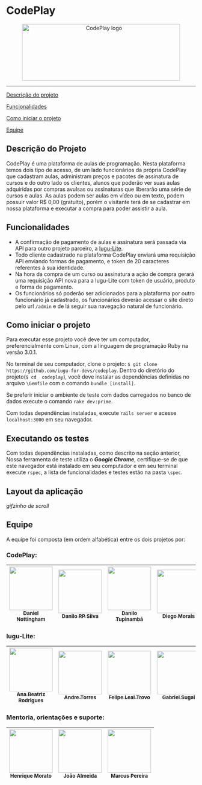 # CodePlay
<p align="center">
  <img src="https://i.imgur.com/xMFPLQ4.png" alt="CodePlay logo" width="420" height="150"/>
</p>

------

 [Descrição do projeto](#descrição-do-projeto)

 [Funcionalidades](#funcionalidades)

 [Como iniciar o projeto](#como-iniciar-o-projeto)

 [Equipe](#equipe)


## Descrição do Projeto


CodePlay é uma plataforma de aulas de programação. Nesta plataforma temos dois tipo de acesso, de um lado funcionários da própria CodePlay que cadastram aulas, administram preços e pacotes de assinatura de cursos e do outro lado os clientes, alunos que poderão ver suas aulas adquiridas por compras avulsas ou assinaturas que liberarão uma série de cursos e aulas. 
As aulas podem ser aulas em vídeo ou em texto, podem possuir valor R$ 0,00 (gratuíto), porém o visitante terá de se cadastrar em nossa plataforma e executar a compra para poder assistir a aula.


## Funcionalidades

 - A confirmação de pagamento de aulas e assinatura será passada via API para outro projeto parceiro, a [Iugu-Lite](https://github.com/iugu-for-devs/iugu-lite).
 - Todo cliente cadastrado na plataforma CodePlay enviará uma requisição API enviando formas de pagamento, e token de 20 caracteres referentes à sua identidade. 
 - Na hora da compra de um curso ou assinatura a ação de compra gerará uma requisição API nova para a Iugu-Lite com token de usuário, produto e forma de pagamento.
 - Os funcionários só poderão ser adicionados para a plataforma por outro funcionário já cadastrado, os funcionários deverão acessar o site direto pelo url `/admin` e de lá seguir sua navegação natural de funcionário.

## Como iniciar o projeto


Para executar esse projeto você deve ter um computador, preferencialmente com Linux, com a linguagem de programação Ruby na versão 3.0.1.

No terminal de seu computador, clone o projeto:  ```$ git clone https://github.com/iugu-for-devs/codeplay```. Dentro do diretório do projeto(`$ cd  codeplay`), você deve instalar as dependências definidas no arquivo `\Gemfile` com o comando `bundle [install]`.

Se preferir iniciar o ambiente de teste com dados carregados no banco de dados execute o comando `rake dev:prime`.

Com todas dependências instaladas, execute `rails server` e acesse `localhost:3000` em seu navegador.

## Executando os testes



Com todas dependências instaladas, como descrito na seção anterior,
Nossa ferramenta de teste utiliza o ***Google Chrome***, certifique-se de que este navegador está instalado em seu computador e em seu terminal execute `rspec`, a lista de funcionalidades e testes estão na pasta `\spec`.

## Layout da aplicação


_gifzinho de scroll_


## Equipe

A equipe foi composta (em ordem alfabética) entre os dois projetos por: 

### CodePlay:

| [<img src="https://avatars.githubusercontent.com/u/54644738?v=4" width=115><br><sub>Daniel Nottingham</sub>](https://github.com/danielnottingham) | [<img src="https://avatars.githubusercontent.com/u/51976242?v=4" width=115><br><sub>Danilo RP Silva</sub>](https://github.com/danilorpsilva) | [<img src="https://avatars.githubusercontent.com/u/56041076?v=4" width=115><br><sub>Danilo Tupinambá</sub>](https://github.com/DanTupi) | [<img src="https://avatars.githubusercontent.com/u/14100453?v=4" width=115><br><sub>Diego Morais</sub>](https://github.com/diegormorais) | [<img src="https://avatars.githubusercontent.com/u/32024550?v=4" width=115><br><sub>Guilherme Roque</sub>](https://github.com/GuiRokk) | [<img src="https://avatars.githubusercontent.com/u/47226735?v=4" width=115><br><sub>Janilson Silva</sub>](https://github.com/Jannilsonn) | [<img src="https://avatars.githubusercontent.com/u/41846128?v=4" width=115><br><sub>Jorge Borges</sub>](https://github.com/JorgeLAB) | [<img src="https://avatars.githubusercontent.com/u/58781731?v=4" width=115><br><sub>Lucas Benevides</sub>](https://github.com/lBenevides) | [<img src="https://avatars.githubusercontent.com/u/64924139?v=4" width=115><br><sub>Matheus T Lacerda</sub>](https://github.com/Matheustlacerda) | [<img src="https://avatars.githubusercontent.com/u/42424774?v=4" width=115><br><sub>Marcos Antonio</sub>](https://github.com/marcosantonio0307) | [<img src="https://avatars.githubusercontent.com/u/59203134?v=4" width=115><br><sub>Samuel Santos</sub>](https://github.com/batistasamuel) |
| :---: | :---: | :---: | :---: | :---: | :---: | :---: | :---: | :---: | :---: |  :---: | 

### Iugu-Lite:

| [<img src="https://avatars.githubusercontent.com/u/55258258?v=4" width=115><br><sub>Ana Beatriz Rodrigues</sub>](https://github.com/mntrrdrgs) |  [<img src="https://avatars.githubusercontent.com/u/14550093?v=4" width=115><br><sub>Andre Torres</sub>](https://github.com/andre-dan) | [<img src="https://avatars.githubusercontent.com/u/15835917?v=4" width=115><br><sub>Felipe Leal Trovo</sub>](https://github.com/FelipeLTrovo) | [<img src="https://avatars.githubusercontent.com/u/26432843?v=4" width=115><br><sub>Gabriel Sugai</sub>](https://github.com/gabrielsugai) | [<img src="https://avatars.githubusercontent.com/u/2307388?v=4" width=115><br><sub>Heitor Adão</sub>](https://github.com/heitoradao) | [<img src="https://avatars.githubusercontent.com/u/44443163?v=4" width=115><br><sub>Josue Costa</sub>](https://github.com/J-Costa) | [<img src="https://avatars.githubusercontent.com/u/67444676?v=4" width=115><br><sub>Leandro Couto</sub>](https://github.com/leandrohorizon) | [<img src="https://avatars.githubusercontent.com/u/77302037?v=4" width=115><br><sub>Lucas Yoiti</sub>](https://github.com/lucasy95) | [<img src="https://avatars.githubusercontent.com/u/56566907?v=4" width=115><br><sub>Mauricio Oliveira</sub>](https://github.com/mau-os) | [<img src="https://avatars.githubusercontent.com/u/15333889?v=4" width=115><br><sub>Simone Abreu</sub>](https://github.com/siabreu) | 
| :---: | :---: | :---: | :---: | :---: | :---: | :---: | :---: | :---: | :---: | 

### Mentoria, orientações e suporte:

| [<img src="https://avatars.githubusercontent.com/u/9326123?v=4" width=115><br><sub>Henrique Morato</sub>](https://github.com/gabrielsugai) | [<img src="https://avatars.githubusercontent.com/u/441456?v=4" width=115><br><sub>João Almeida</sub>](https://github.com/joaorsalmeida) |  [<img src="https://media-exp1.licdn.com/dms/image/C5603AQHC7vwrBHyIdQ/profile-displayphoto-shrink_200_200/0/1517432412789?e=1625702400&v=beta&t=Ds-E1sRtXgNxZc_HrBSwSOb4Gx_cgVB8p77AQPBHt_I" width=115><br><sub>Marcus Pereira</sub>](https://www.linkedin.com/in/marcus-pereira-963020109/) | 
| :---: | :---: | :---: |
